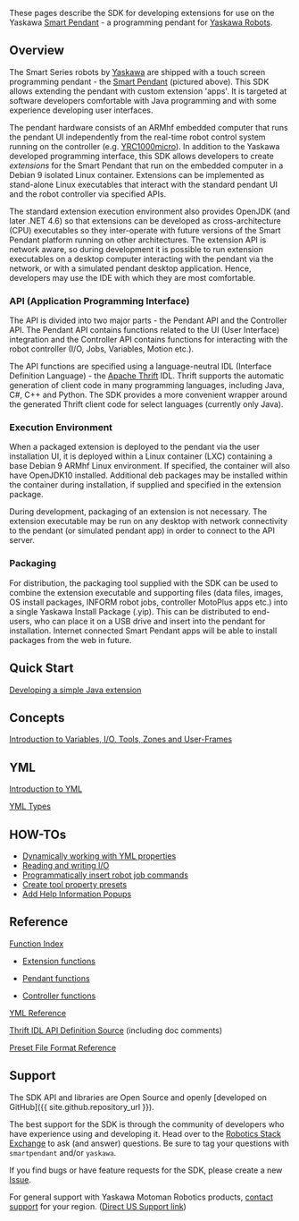 
These pages describe the SDK for developing extensions for use on the Yaskawa [Smart Pendant](https://www.motoman.com/products/controllers/smartpendant) - a programming pendant for [Yaskawa Robots](https://www.motoman.com/industrial-robots).

## Overview

The Smart Series robots by [Yaskawa](https://www.yaskawa-global.com/) are shipped with a touch screen programming pendant - the [Smart Pendant](https://www.motoman.com/products/controllers/smartpendant) (pictured above).  This SDK allows extending the pendant with custom extension 'apps'.  It is targeted at software developers comfortable with Java programming and with some experience developing user interfaces.

The pendant hardware consists of an ARMhf embedded computer that runs the pendant UI independently from the real-time robot control system running on the controller (e.g. [YRC1000micro](https://www.motoman.com/products/controllers/yrc1000micro)).  In addition to the Yaskawa developed programming interface, this SDK allows developers to create *extensions* for the Smart Pendant that run on the embedded computer in a Debian 9 isolated Linux container.  Extensions can be implemented as stand-alone Linux executables that interact with the standard pendant UI and the robot controller via specified APIs.

The standard extension execution environment also provides OpenJDK (and later .NET 4.6) so that extensions can be developed as cross-architecture (CPU) executables so they inter-operate with future versions of the Smart Pendant platform running on other architectures.  The extension API is network aware, so during development it is possible to run extension executables on a desktop computer interacting with the pendant via the network, or with a simulated pendant desktop application.  Hence, developers may use the IDE with which they are most comfortable.


### API (Application Programming Interface)

The API is divided into two major parts - the Pendant API and the Controller API.  The Pendant API contains functions related to the UI (User Interface) integration and the Controller API contains functions for interacting with the robot controller (I/O, Jobs, Variables, Motion etc.).

The API functions are specified using a language-neutral IDL (Interface Definition Language) - the [Apache Thrift](https://thrift.apache.org/) IDL.  Thrift supports the automatic generation of client code in many programming languages, including Java, C#, C++ and Python.  The SDK provides a more convenient wrapper around the generated Thrift client code for select languages (currently only Java).


### Execution Environment

When a packaged extension is deployed to the pendant via the user installation UI, it is deployed within a Linux container (LXC) containing a base Debian 9 ARMhf Linux environment.  If specified, the container will also have OpenJDK10 installed.  Additional deb packages may be installed within the container during installation, if supplied and specified in the extension package.

During development, packaging of an extension is not necessary.  The extension executable may be run on any desktop with network connectivity to the pendant (or simulated pendant app) in order to connect to the API server.


### Packaging

For distribution, the packaging tool supplied with the SDK can be used to combine the extension executable and supporting files (data files, images, OS install packages, INFORM robot jobs, controller MotoPlus apps etc.) into a single Yaskawa Install Package (.yip).  This can be distributed to end-users, who can place it on a USB drive and insert into the pendant for installation.  Internet connected Smart Pendant apps will be able to install packages from the web in future.

## Quick Start

[Developing a simple Java extension](java-quickstart.html)

## Concepts

[Introduction to Variables, I/O, Tools, Zones and User-Frames](intro-concepts.html)


## YML

[Introduction to YML](yml-reference.html)

[YML Types](yml-reference.html#yml-markup-reference)

## HOW-TOs

 * [Dynamically working with YML properties](howto-dynamically-work-with-properties.html)
 * [Reading and writing I/O](howto-read-write-io.html)
 * [Programmatically insert robot job commands](howto-insert-job-commands.html)
 * [Create tool property presets](howto-create-tool-presets.html)
 * [Add Help Information Popups](howto-add-help-info.html)


## Reference

[Function Index](gen-html/index.html)

* [Extension functions](gen-html/extension.html#Svc_Extension)

* [Pendant functions](gen-html/extension.html#Svc_Pendant)

* [Controller functions](gen-html/extension.html#Svc_Controller)

[YML Reference](yml-reference.html#yml-markup-reference)

[Thrift IDL API Definition Source](https://github.com/Yaskawa-Global/SmartPendantSDK/blob/master/extension.thrift)
(including doc comments)

[Preset File Format Reference](preset-files.html)


## Support

The SDK API and libraries are Open Source and openly [developed on GitHub]({{ site.github.repository_url }}).

The best support for the SDK is through the community of developers who have experience using and developing it.  Head over to the [Robotics Stack Exchange](https://robotics.stackexchange.com/) to ask (and answer) questions.  Be sure to tag your questions with `smartpendant` and/or `yaskawa`.

<!--*Note - these tags don't exist just yet, but will soon...*-->

If you find bugs or have feature requests for the SDK, please create a new [Issue](https://github.com/Yaskawa-Global/SmartPendantSDK/issues).

For general support with Yaskawa Motoman Robotics products, [contact support](https://www.yaskawa-global.com/company/profile/global) for your region. ([Direct US Support link](https://www.motoman.com/support/default))
